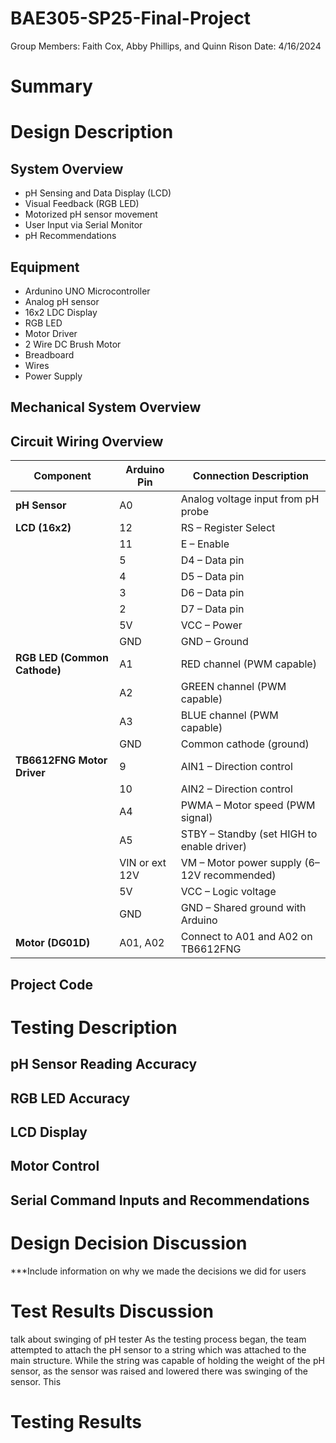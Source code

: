 # BAE305-SP25-Final-Project
Group Members: Faith Cox, Abby Phillips, and Quinn Rison
Date: 4/16/2024

# Summary


# Design Description
## System Overview
- pH Sensing and Data Display (LCD)
- Visual Feedback (RGB LED)
- Motorized pH sensor movement
- User Input via Serial Monitor
- pH Recommendations

## Equipment
- Ardunino UNO Microcontroller
- Analog pH sensor
- 16x2 LDC Display
- RGB LED
- Motor Driver
- 2 Wire DC Brush Motor
- Breadboard
- Wires
- Power Supply
## Mechanical System Overview


## Circuit Wiring Overview

| **Component**              | **Arduino Pin** | **Connection Description**                   |
|---------------------------|------------------|----------------------------------------------|
| **pH Sensor**             | A0               | Analog voltage input from pH probe           |
| **LCD (16x2)**            | 12               | RS – Register Select                         |
|                           | 11               | E – Enable                                   |
|                           | 5                | D4 – Data pin                                |
|                           | 4                | D5 – Data pin                                |
|                           | 3                | D6 – Data pin                                |
|                           | 2                | D7 – Data pin                                |
|                           | 5V               | VCC – Power                                   |
|                           | GND              | GND – Ground                                  |
| **RGB LED (Common Cathode)** | A1            | RED channel (PWM capable)                    |
|                           | A2               | GREEN channel (PWM capable)                  |
|                           | A3               | BLUE channel (PWM capable)                   |
|                           | GND              | Common cathode (ground)                      |
| **TB6612FNG Motor Driver**| 9                | AIN1 – Direction control                     |
|                           | 10               | AIN2 – Direction control                     |
|                           | A4               | PWMA – Motor speed (PWM signal)              |
|                           | A5               | STBY – Standby (set HIGH to enable driver)   |
|                           | VIN or ext 12V   | VM – Motor power supply (6–12V recommended)  |
|                           | 5V               | VCC – Logic voltage                          |
|                           | GND              | GND – Shared ground with Arduino             |
| **Motor (DG01D)**         | A01, A02         | Connect to A01 and A02 on TB6612FNG          |

## Project Code
# Testing Description
## pH Sensor Reading Accuracy
## RGB LED Accuracy
## LCD Display
## Motor Control
## Serial Command Inputs and Recommendations

# Design Decision Discussion
***Include information on why we made the decisions we did for users

# Test Results Discussion
talk about swinging of pH tester
As the testing process began, the team attempted to attach the pH sensor to a string which was attached to the main structure. While the string was capable of holding the weight of the pH sensor, as the sensor was raised and lowered there was swinging of the sensor. This 

# Testing Results
